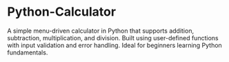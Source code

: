 # Python-Calculator
A simple menu-driven calculator in Python that supports addition, subtraction, multiplication, and division. Built using user-defined functions with input validation and error handling. Ideal for beginners learning Python fundamentals.
